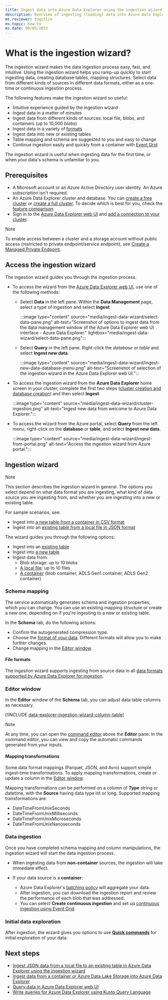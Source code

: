 ```yaml
---
title: Ingest data into Azure Data Explorer using the ingestion wizard
description: Overview of ingesting (loading) data into Azure Data Explorer simply, using the ingestion wizard.
ms.reviewer: tzgitlin
ms.topic: how-to
ms.date: 09/05/2022
---
```


# What is the ingestion wizard?

The ingestion wizard makes the data ingestion process easy, fast, and intuitive. Using the ingestion wizard helps you ramp-up quickly to start ingesting data, creating database tables, mapping structures. Select data from different kinds of sources in different data formats, either as a one-time or continuous ingestion process.

The following features make the ingestion wizard so useful:

* Intuitive experience guided by the ingestion wizard
* Ingest data in a matter of minutes
* Ingest data from different kinds of sources: local file, blobs, and containers (up to 10,000 blobs)
* Ingest data in a variety of [formats](#file-formats)
* Ingest data into new or existing tables
* Table mapping and schema are suggested to you and easy to change
* Continue ingestion easily and quickly from a container with [Event Grid](./ingestion-wizard-new-table.md#create-continuous-ingestion)

The ingestion wizard is useful when ingesting data for the first time, or when your data's schema is unfamiliar to you.

## Prerequisites

* A Microsoft account or an Azure Active Directory user identity. An Azure subscription isn't required.
* An Azure Data Explorer cluster and database. You can [create a free cluster](start-for-free-web-ui.md) or [create a full cluster](create-cluster-database-portal.md). To decide which is best for you, check the [feature comparison](https://learn.microsoft.com/en-us/azure/data-explorer/start-for-free#feature-comparison).
* Sign in to the [Azure Data Explorer web UI](https://dataexplorer.azure.com/) and [add a connection to your cluster](web-query-data.md#add-clusters).

> [!NOTE]
> To enable access between a cluster and a storage account without public access (restricted to private endpoint/service endpoint), see [Create a Managed Private Endpoint](security-network-managed-private-endpoint-create.md).

## Access the ingestion wizard

The ingestion wizard guides you through the ingestion process.

* To access the wizard from the [Azure Data Explorer web UI](https://dataexplorer.azure.com/), use one of the following methods:
  * Select **Data** in the left pane. Within the **Data Management** page, select a type of ingestion and select **Ingest**.

      :::image type="content" source="media/ingest-data-wizard/select-data-pane.png" alt-text="Screenshot of options to ingest data from the data management window of the Azure Data Explorer web UI interface - Azure Data Explorer." lightbox="media/ingest-data-wizard/select-data-pane.png":::

  * Select **Query** in the left pane. Right-click the *database* or *table* and select **Ingest new data**.

      :::image type="content" source="media/ingest-data-wizard/ingest-new-data-database-menu.png" alt-text="Screenshot of selection of the ingestion wizard in the Azure Data Explorer web UI.":::

* To access the ingestion wizard from the **Azure Data Explorer** home screen in your cluster, complete the first two steps ([cluster creation and database creation](#prerequisites)) and then select **Ingest**.

    :::image type="content" source="media/ingest-data-wizard/cluster-ingestion.png" alt-text="Ingest new data from welcome to Azure Data Explorer.":::

* To access the wizard from the Azure portal, select **Query** from the left menu, right-click on the **database** or **table**, and select **Ingest new data**.

    :::image type="content" source="media/ingest-data-wizard/ingest-from-portal.png" alt-text="Access the ingestion wizard from Azure portal.":::

## Ingestion wizard

> [!NOTE]
> This section describes the ingestion wizard in general. The options you select depend on what data format you are ingesting, what kind of data source you are ingesting from, and whether you are ingesting into a new or existing table.
>
> For sample scenarios, see:
>
> * Ingest into [a new table from a container in CSV format](./ingestion-wizard-new-table.md)
> * Ingest into an [existing table from a local file in JSON format](./ingestion-wizard-existing-table.md)

The wizard guides you through the following options:

* Ingest into an [existing table](./ingestion-wizard-existing-table.md)
* Ingest into [a new table](./ingestion-wizard-new-table.md)
* Ingest data from:
  * Blob storage: up to 10 blobs
  * [A local file](./ingestion-wizard-existing-table.md): up to 10 files
  * [A container](./ingestion-wizard-new-table.md) (blob container, ADLS Gen1 container, ADLS Gen2 container)

### Schema mapping

The service automatically generates schema and ingestion properties, which you can change. You can use an existing mapping structure or create a new one, depending on if you're ingesting to a new or existing table.

In the **Schema** tab, do the following actions:

* Confirm the autogenerated compression type.
* Choose the [format of your data](#file-formats). Different formats will allow you to make further changes.
* Change mapping in the [Editor window](#editor-window).

#### File formats

The ingestion wizard supports ingesting from source data in all [data formats supported by Azure Data Explorer for ingestion](ingestion-supported-formats.md).

### Editor window

In the **Editor** window of the **Schema** tab, you can adjust data table columns as necessary.

[!INCLUDE [data-explorer-ingestion-wizard-column-table](includes/data-explorer-ingestion-wizard-column-table.md)]

>[!NOTE]
> At any time, you can open the [command editor](./ingestion-wizard-new-table.md#command-editor) above the **Editor** pane. In the command editor, you can view and copy the automatic commands generated from your inputs.

#### Mapping transformations

Some data format mappings (Parquet, JSON, and Avro) support simple ingest-time transformations. To apply mapping transformations, create or update a column in the [Editor window](#editor-window).

Mapping transformations can be performed on a column of **Type** string or datetime, with the **Source** having data type int or long. Supported mapping transformations are:

* DateTimeFromUnixSeconds
* DateTimeFromUnixMilliseconds
* DateTimeFromUnixMicroseconds
* DateTimeFromUnixNanoseconds

### Data ingestion

Once you have completed schema mapping and column manipulations, the ingestion wizard will start the data ingestion process.

* When ingesting data from **non-container** sources, the ingestion will take immediate effect.

* If your data source is a **container**:

  * Azure Data Explorer's [batching policy](kusto/management/batchingpolicy.md) will aggregate your data.
  * After ingestion, you can download the ingestion report and review the performance of each blob that was addressed.
  * You can select **Create continuous ingestion** and set up [continuous ingestion using Event Grid](./ingestion-wizard-new-table.md#create-continuous-ingestion).

### Initial data exploration

After ingestion, the wizard gives you options to use **[Quick commands](./ingestion-wizard-existing-table.md#explore-quick-queries-and-tools)** for initial exploration of your data.

## Next steps

* [Ingest JSON data from a local file to an existing table in Azure Data Explorer using the ingestion wizard](./ingestion-wizard-existing-table.md)
* [Ingest data from a container or Azure Data Lake Storage into Azure Data Explorer](./ingestion-wizard-new-table.md)
* [Query data in Azure Data Explorer web UI](web-query-data.md)
* [Write queries for Azure Data Explorer using Kusto Query Language](write-queries.md)